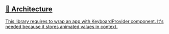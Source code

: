 ## [📄️<!-- --> <!-- -->Architecture](/react-native-keyboard-controller/pr-preview/pr-1145/docs/recipes/architecture.md)

[This library requires to wrap an app with KeyboardProvider component. It's needed because it stores animated values in context.](/react-native-keyboard-controller/pr-preview/pr-1145/docs/recipes/architecture.md)
